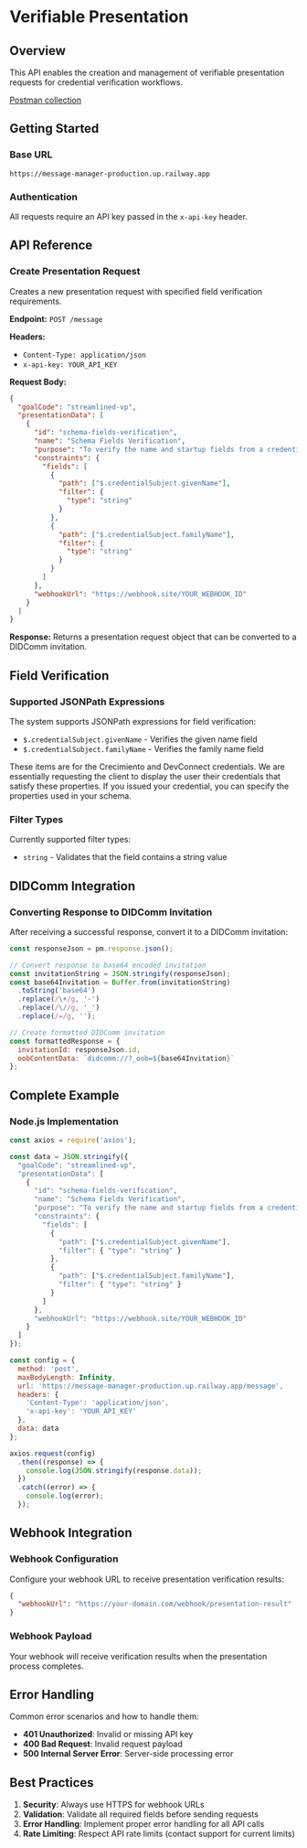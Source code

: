 # Verifiable Presentation

## Overview

This API enables the creation and management of verifiable presentation requests for credential verification workflows.

[Postman collection](https://www.postman.com/bold-meteor-943453/workspace/autopen-admin-api/collection/32694298-d373e9a7-9e55-438b-bd72-41ab245ac480?action=share&source=copy-link&creator=32694298)

## Getting Started

### Base URL
```
https://message-manager-production.up.railway.app
```

### Authentication
All requests require an API key passed in the `x-api-key` header.

## API Reference

### Create Presentation Request

Creates a new presentation request with specified field verification requirements.

**Endpoint:** `POST /message`

**Headers:**
- `Content-Type: application/json`
- `x-api-key: YOUR_API_KEY`

**Request Body:**

```json
{
  "goalCode": "streamlined-vp",
  "presentationData": [
    {
      "id": "schema-fields-verification",
      "name": "Schema Fields Verification",
      "purpose": "To verify the name and startup fields from a credential.",
      "constraints": {
        "fields": [
          {
            "path": ["$.credentialSubject.givenName"],
            "filter": {
              "type": "string"
            }
          },
          {
            "path": ["$.credentialSubject.familyName"],
            "filter": {
              "type": "string"
            }
          }
        ]
      },
      "webhookUrl": "https://webhook.site/YOUR_WEBHOOK_ID"
    }
  ]
}
```

**Response:**
Returns a presentation request object that can be converted to a DIDComm invitation.

## Field Verification

### Supported JSONPath Expressions

The system supports JSONPath expressions for field verification:

- `$.credentialSubject.givenName` - Verifies the given name field
- `$.credentialSubject.familyName` - Verifies the family name field

These items are for the Crecimiento and DevConnect credentials. We are essentially requesting the client to display the user their credentials that satisfy these properties. If you issued your credential, you can specify the properties used in your schema.

### Filter Types

Currently supported filter types:
- `string` - Validates that the field contains a string value

## DIDComm Integration

### Converting Response to DIDComm Invitation

After receiving a successful response, convert it to a DIDComm invitation:

```javascript
const responseJson = pm.response.json();

// Convert response to base64 encoded invitation
const invitationString = JSON.stringify(responseJson);
const base64Invitation = Buffer.from(invitationString)
  .toString('base64')
  .replace(/\+/g, '-')
  .replace(/\//g, '_')
  .replace(/=/g, '');

// Create formatted DIDComm invitation
const formattedResponse = {
  invitationId: responseJson.id,
  oobContentData: `didcomm://?_oob=${base64Invitation}`
};
```

## Complete Example

### Node.js Implementation

```javascript
const axios = require('axios');

const data = JSON.stringify({
  "goalCode": "streamlined-vp",
  "presentationData": [
    {
      "id": "schema-fields-verification",
      "name": "Schema Fields Verification",
      "purpose": "To verify the name and startup fields from a credential.",
      "constraints": {
        "fields": [
          {
            "path": ["$.credentialSubject.givenName"],
            "filter": { "type": "string" }
          },
          {
            "path": ["$.credentialSubject.familyName"],
            "filter": { "type": "string" }
          }
        ]
      },
      "webhookUrl": "https://webhook.site/YOUR_WEBHOOK_ID"
    }
  ]
});

const config = {
  method: 'post',
  maxBodyLength: Infinity,
  url: 'https://message-manager-production.up.railway.app/message',
  headers: { 
    'Content-Type': 'application/json', 
    'x-api-key': 'YOUR_API_KEY'
  },
  data: data
};

axios.request(config)
  .then((response) => {
    console.log(JSON.stringify(response.data));
  })
  .catch((error) => {
    console.log(error);
  });
```

## Webhook Integration

### Webhook Configuration

Configure your webhook URL to receive presentation verification results:

```json
{
  "webhookUrl": "https://your-domain.com/webhook/presentation-result"
}
```

### Webhook Payload

Your webhook will receive verification results when the presentation process completes.

## Error Handling

Common error scenarios and how to handle them:

- **401 Unauthorized**: Invalid or missing API key
- **400 Bad Request**: Invalid request payload
- **500 Internal Server Error**: Server-side processing error

## Best Practices

1. **Security**: Always use HTTPS for webhook URLs
2. **Validation**: Validate all required fields before sending requests
3. **Error Handling**: Implement proper error handling for all API calls
4. **Rate Limiting**: Respect API rate limits (contact support for current limits)